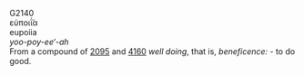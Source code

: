 <body>
  <p>G2140<br>  εὐποιΐ́α  <br> eupoiia  <br><i>yoo-poy-ee‘-ah </i><br>From a compound of <a href="g2095.htm">2095</a> and <a href="g4160.htm">4160</a>  <i>well</i> <i>doing</i>, that is, <i>beneficence:</i> - to do good.<br></p>
 </body>